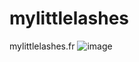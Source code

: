 # mylittlelashes
mylittlelashes.fr
![image](https://github.com/declick/mylittlelashes/assets/36468501/6f4801dc-d364-417e-816a-d1acfc37b0a2)

